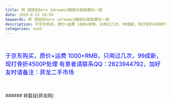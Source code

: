 ```yaml
---
title: 转 倍轻松bero idreams3眼部头部按摩仪一部
date: 2018-8-23 18:59
keywords: 转 倍轻松bero idreams3眼部头部按摩仪一部
description: 于京东购买，原价+运费 1000+RMB，只用过几次，99成新，现打骨折4500P处理 有意者请联系QQ：2823944792，加好友时请备注：菲龙二手市场
categories: used
---
```

<td class="t_f" id="postmessage_1680366">

<br/>
<br/>
<font size="4"><font color="#0000ff">于京东购买，原价+运费 1000+RMB，只用过几次，99成新，现打骨折4500P处理 </font></font><font size="4"><font color="#0000ff">有意者请联系QQ：2823944792，加好友时请备注：菲龙二手市场</font></font><br/>
<br/>
<br/>
<img alt="" border="0" class="zoom" data-cf-modified-c66e1ac3a4d8549914aca5f0-="" file="http://www.flw.ph/data/attachment/album/201808/23/183837h2us422vw2s4l241.jpg" id="aimg_e3s0p" lazyloadthumb="1" onclick="" onmouseover="" src="http://www.flw.ph/data/attachment/album/201808/23/183837h2us422vw2s4l241.jpg"/><br/>
<img alt="" border="0" class="zoom" data-cf-modified-c66e1ac3a4d8549914aca5f0-="" file="http://www.flw.ph/data/attachment/album/201808/23/183831vq704n9nbnnq4qy3.jpg" id="aimg_DN6Aa" lazyloadthumb="1" onclick="" onmouseover="" src="http://www.flw.ph/data/attachment/album/201808/23/183831vq704n9nbnnq4qy3.jpg"/><br/>
<img alt="" border="0" class="zoom" data-cf-modified-c66e1ac3a4d8549914aca5f0-="" file="http://www.flw.ph/data/attachment/album/201808/23/183853z96dc39h3xzy7z38.jpg" id="aimg_duFmi" lazyloadthumb="1" onclick="" onmouseover="" src="http://www.flw.ph/data/attachment/album/201808/23/183853z96dc39h3xzy7z38.jpg"/><br/>
<img alt="" border="0" class="zoom" data-cf-modified-c66e1ac3a4d8549914aca5f0-="" file="http://www.flw.ph/data/attachment/album/201808/23/183904dubbd5l4mhmhrlhm.jpg" id="aimg_voDEM" lazyloadthumb="1" onclick="" onmouseover="" src="http://www.flw.ph/data/attachment/album/201808/23/183904dubbd5l4mhmhrlhm.jpg"/><br/>
<br/>
</td>
###### 转载自[菲龙网]